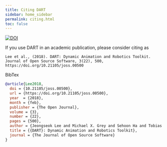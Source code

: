 ```yaml
---
title: Citing DART
sidebar: home_sidebar
permalink: citing.html
toc: false
---
```


[![DOI](http://joss.theoj.org/papers/10.21105/joss.00500/status.svg)](https://doi.org/10.21105/joss.00500)

If you use DART in an academic publication, please consider citing as
```
Lee et al., (2018). DART: Dynamic Animation and Robotics Toolkit. Journal of Open Source Software, 3(22), 500, https://doi.org/10.21105/joss.00500
```
BibTex
```bib
@article{Lee2018,
  doi = {10.21105/joss.00500},
  url = {https://doi.org/10.21105/joss.00500},
  year  = {2018},
  month = {feb},
  publisher = {The Open Journal},
  volume = {3},
  number = {22},
  pages = {500},
  author = {Jeongseok Lee and Michael X. Grey and Sehoon Ha and Tobias Kunz and Sumit Jain and Yuting Ye and Siddhartha S. Srinivasa and Mike Stilman and C. Karen Liu},
  title = {{DART}: Dynamic Animation and Robotics Toolkit},
  journal = {The Journal of Open Source Software}
}
```
